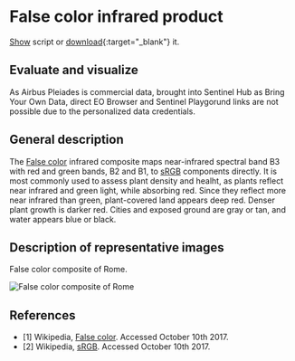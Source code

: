 # False color infrared product

<a href="#" id='togglescript'>Show</a> script or [download](script.js){:target="_blank"} it.
<div id='script_view' style="display:none">
{% highlight javascript %}
      {% include_relative script.js %}
{% endhighlight %}
</div>

## Evaluate and visualize

As Airbus Pleiades is commercial data, brought into Sentinel Hub as Bring Your Own Data, direct EO Browser and Sentinel Playgorund links are not possible due to the personalized data credentials. 

## General description

The [False color](https://en.wikipedia.org/wiki/False_color) infrared composite maps near-infrared spectral band B3 with red and green bands, B2 and B1, to [sRGB](https://en.wikipedia.org/wiki/SRGB) components directly. It is most commonly used to assess plant density and healht, as plants reflect near infrared and green light, while absorbing red. Since they reflect more near infrared than green, plant-covered land appears deep red. Denser plant growth is darker red. Cities and exposed ground are gray or tan, and water appears blue or black.

## Description of representative images

False color composite of Rome. 

![False color composite of Rome](fig/fig1.jpg)

## References
- [1] Wikipedia, [False color](https://en.wikipedia.org/wiki/False_color). Accessed October 10th 2017.
- [2] Wikipedia, [sRGB](https://en.wikipedia.org/wiki/SRGB). Accessed October 10th 2017.
